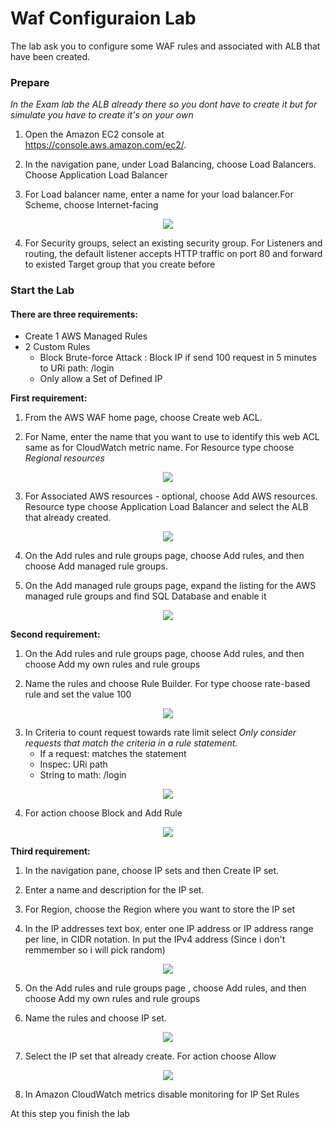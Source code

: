 # Waf Configuraion Lab
The lab ask you to configure some WAF rules and associated with ALB that have been created.

### Prepare 
*In the Exam lab the ALB already there so you dont have to create it but for simulate you have to create it's on your own*

1. Open the Amazon EC2 console at https://console.aws.amazon.com/ec2/.

2. In the navigation pane, under Load Balancing, choose Load Balancers. Choose Application Load Balancer

3. For Load balancer name, enter a name for your load balancer.For Scheme, choose Internet-facing

<p align="center">
  <img src="Images/1.PNG">
</p>

4. For Security groups, select an existing security group. For Listeners and routing, the default listener accepts HTTP traffic on port 80 and forward to existed Target group that you create before

### Start the Lab

#### There are three requirements:
- Create 1 AWS Managed Rules
- 2 Custom Rules
    - Block Brute-force Attack : Block IP if send 100 request in 5 minutes to URi path: /login
    - Only allow a Set of Defined IP 

<b>First requirement:</b>

1. From the AWS WAF home page, choose Create web ACL.

2. For Name, enter the name that you want to use to identify this web ACL same as for CloudWatch metric name. For Resource type choose *Regional resources*

<p align="center">
  <img src="Images/2.PNG">
</p>

3. For Associated AWS resources - optional, choose Add AWS resources. Resource type choose Application Load Balancer and select the ALB that already created.

<p align="center">
  <img src="Images/3.PNG">
</p>

4. On the Add rules and rule groups page, choose Add rules, and then choose Add managed rule groups.

5. On the Add managed rule groups page, expand the listing for the AWS managed rule groups and find SQL Database and enable it

<p align="center">
  <img src="Images/4.PNG">
</p>

<b>Second requirement:</b>

1. On the Add rules and rule groups page, choose Add rules, and then choose Add my own rules and rule groups

2. Name the rules and choose Rule Builder. For type choose rate-based rule and set the value 100

<p align="center">
  <img src="Images/5.PNG">
</p>

3. In Criteria to count request towards rate limit select *Only consider requests that match the criteria in a rule statement.* 
    - If a request: matches the statement
    - Inspec: URi path
    - String to math: /login

<p align="center">
  <img src="Images/6.PNG">
</p>

4. For action choose Block and Add Rule

<p align="center">
  <img src="Images/7.PNG">
</p>

<b>Third requirement:</b>

1. In the navigation pane, choose IP sets and then Create IP set.

2. Enter a name and description for the IP set. 

3. For Region, choose the Region where you want to store the IP set 

4. In the IP addresses text box, enter one IP address or IP address range per line, in CIDR notation. In put the IPv4 address (Since i don't remmember so i will pick random)

<p align="center">
  <img src="Images/8.PNG">
</p>

5. On the Add rules and rule groups page , choose Add rules, and then choose Add my own rules and rule groups

6. Name the rules and choose IP set. 

<p align="center">
  <img src="Images/9.PNG">
</p>

7. Select the IP set that already create. For action choose Allow 

<p align="center">
  <img src="Images/10.PNG">
</p>

8. In Amazon CloudWatch metrics disable monitoring for IP Set Rules

At this step you finish the lab
